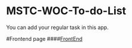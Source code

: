 # MSTC-WOC-To-do-List
You can add your regular task in this app. 
 
#Frontend page
####[FrontEnd](https://github.com/AniketModi/https://github.com/AniketModi/MSTC-WOC-To-do-List/base.html)

